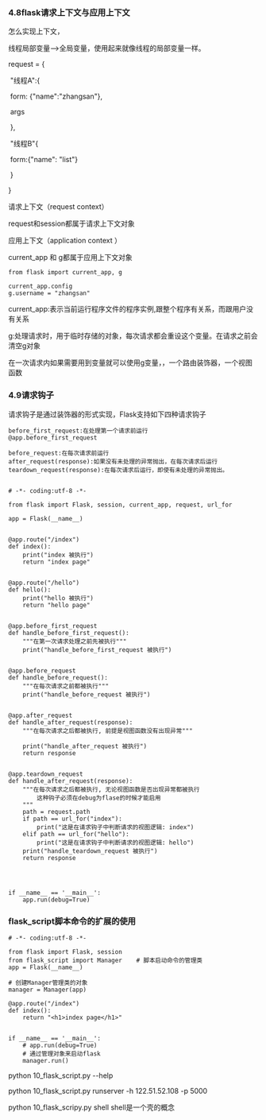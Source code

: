 ### 4.8flask请求上下文与应用上下文



怎么实现上下文，

线程局部变量-->全局变量，使用起来就像线程的局部变量一样。

request = {

​	"线程A":{

​		form: {"name":"zhangsan"},

​		args	

​	},

​	"线程B"{

​		form:{"name": "list"}

​	}

}

请求上下文（request  context）

request和session都属于请求上下文对象



应用上下文（application context ）

current_app 和 g都属于应用上下文对象



```
from flask import current_app, g

current_app.config
g.username = "zhangsan"
```

current_app:表示当前运行程序文件的程序实例,跟整个程序有关系，而跟用户没有关系

g:处理请求时，用于临时存储的对象，每次请求都会重设这个变量。在请求之前会清空g对象

在一次请求内如果需要用到变量就可以使用g变量，，一个路由装饰器，一个视图函数





### 4.9请求钩子

请求钩子是通过装饰器的形式实现，Flask支持如下四种请求钩子

```
before_first_request:在处理第一个请求前运行
@app.before_first_request

before_request:在每次请求前运行
after_request(response):如果没有未处理的异常抛出，在每次请求后运行
teardown_request(response):在每次请求后运行，即使有未处理的异常抛出。


```

```
# -*- coding:utf-8 -*-

from flask import Flask, session, current_app, request, url_for

app = Flask(__name__)


@app.route("/index")
def index():
    print("index 被执行")
    return "index page"


@app.route("/hello")
def hello():
    print("hello 被执行")
    return "hello page"


@app.before_first_request
def handle_before_first_request():
    """在第一次请求处理之前先被执行"""
    print("handle_before_first_request 被执行")


@app.before_request
def handle_before_request():
    """在每次请求之前都被执行"""
    print("handle_before_request 被执行")


@app.after_request
def handle_after_request(response):
    """在每次请求之后都被执行, 前提是视图函数没有出现异常"""

    print("handle_after_request 被执行")
    return response


@app.teardown_request
def handle_after_request(response):
    """在每次请求之后都被执行, 无论视图函数是否出现异常都被执行
        这种钩子必须在debug为flase的时候才能启用
    """
    path = request.path
    if path == url_for("index"):
        print("这是在请求钩子中判断请求的视图逻辑: index")
    elif path == url_for("hello"):
        print("这是在请求钩子中判断请求的视图逻辑: hello")
    print("handle_teardown_request 被执行")
    return response




if __name__ == '__main__':
    app.run(debug=True)
```



### flask_script脚本命令的扩展的使用

```
# -*- coding:utf-8 -*-

from flask import Flask, session
from flask_script import Manager    # 脚本启动命令的管理类
app = Flask(__name__)

# 创建Manager管理类的对象
manager = Manager(app)

@app.route("/index")
def index():
    return "<h1>index page</h1>"


if __name__ == '__main__':
    # app.run(debug=True)
    # 通过管理对象来启动flask
    manager.run()
```

python 10_flask_script.py --help

python 10_flask_script.py runserver -h 122.51.52.108 -p 5000

python 10_flask_scripy.py shell	shell是一个壳的概念



